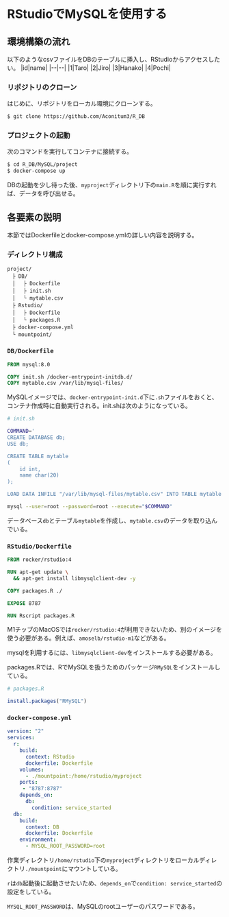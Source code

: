# RStudioでMySQLを使用する

## 環境構築の流れ
以下のようなcsvファイルをDBのテーブルに挿入し、RStudioからアクセスしたい。
|id|name|
|--|--|
|1|Taro|
|2|Jiro|
|3|Hanako|
|4|Pochi|

### リポジトリのクローン
はじめに、リポジトリをローカル環境にクローンする。
```bash
$ git clone https://github.com/Aconitum3/R_DB
```

### プロジェクトの起動
次のコマンドを実行してコンテナに接続する。
```bash
$ cd R_DB/MySQL/project
$ docker-compose up
```
DBの起動を少し待った後、`myproject`ディレクトリ下の`main.R`を順に実行すれば、データを呼び出せる。

## 各要素の説明

本節ではDockerfileとdocker-compose.ymlの詳しい内容を説明する。
### ディレクトリ構成
```
project/
　├ DB/
　│ 　├ Dockerfile
　│ 　├ init.sh
　│ 　└ mytable.csv
　├ Rstudio/
　│ 　├ Dockerfile
　│ 　└ packages.R
　├ docker-compose.yml
　└ mountpoint/
```

### `DB/Dockerfile`

```Dockerfile
FROM mysql:8.0

COPY init.sh /docker-entrypoint-initdb.d/
COPY mytable.csv /var/lib/mysql-files/
```
MySQLイメージでは、`docker-entrypoint-init.d`下に`.sh`ファイルをおくと、コンテナ作成時に自動実行される。init.shは次のようになっている。

```sh
# init.sh

COMMAND='
CREATE DATABASE db;
USE db;

CREATE TABLE mytable 
( 
    id int, 
    name char(20)
);

LOAD DATA INFILE "/var/lib/mysql-files/mytable.csv" INTO TABLE mytable FIELDS TERMINATED BY "," LINES TERMINATED BY "\r\n" IGNORE 1 LINES;'

mysql --user=root --password=root --execute="$COMMAND"
```
データベース`db`とテーブル`mytable`を作成し、`mytable.csv`のデータを取り込んでいる。

### `RStudio/Dockerfile`

```Dockerfile
FROM rocker/rstudio:4

RUN apt-get update \
  && apt-get install libmysqlclient-dev -y

COPY packages.R ./

EXPOSE 8787

RUN Rscript packages.R
```
M1チップのMacOSでは`rocker/rstudio:4`が利用できないため、別のイメージを使う必要がある。例えば、`amoselb/rstudio-m1`などがある。

mysqlを利用するには、`libmysqlclient-dev`をインストールする必要がある。

packages.Rでは、RでMySQLを扱うためのパッケージ`RMySQL`をインストールしている。
```R
# packages.R

install.packages("RMySQL")
```

### `docker-compose.yml`
```yaml
version: "2"
services:
  r:
    build:
      context: RStudio
      dockerfile: Dockerfile
    volumes:
      - ./mountpoint:/home/rstudio/myproject
    ports:
     - "8787:8787"
    depends_on:
      db:
        condition: service_started
  db:
    build:
      context: DB
      dockerfile: Dockerfile
    environment:
      - MYSQL_ROOT_PASSWORD=root
```
作業ディレクトリ`/home/rstudio`下の`myproject`ディレクトリをローカルディレクトリ`./mountpoint`にマウントしている。

`r`は`db`起動後に起動させたいため、`depends_on`で`condition: service_started`の設定をしている。

`MYSQL_ROOT_PASSWORD`は、MySQLのrootユーザーのパスワードである。